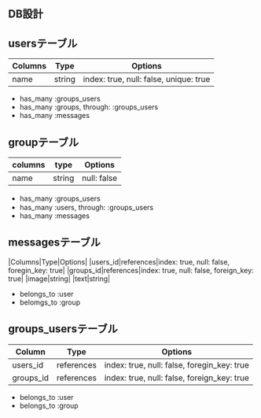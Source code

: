 ## DB設計

## usersテーブル

|Columns|Type|Options|
|-------|----|-------|
|name|string|index: true, null: false, unique: true|
- has_many :groups_users
- has_many :groups, through: :groups_users
- has_many :messages

## groupテーブル

|columns|type|Options|
|-------|----|-------|
|name|string|null: false|
- has_many :groups_users　
- has_many :users, through: :groups_users 
- has_many :messages

## messagesテーブル

|Columns|Type|Options|
|users_id|references|index: true, null: false, foregin_key: true|
|groups_id|references|index: true, null: false, foreign_key: true|
|image|string|
|text|string|
- belongs_to :user
- belomgs_to :group



## groups_usersテーブル
|Column|Type|Options|
|------|----|-------|
|users_id|references|index: true, null: false, foregin_key: true|
|groups_id|references|index: true, null: false, foreign_key: true|
- belongs_to :user
- belongs_to :group

